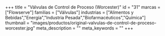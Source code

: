 +++
title = "Válvulas de Control de Proceso (Worcester)"
id = "31"
marcas = ["Flowserve"]
familias = ["Válvulas"]
industrias = ["Alimentos y Bebidas","Energía","Industria Pesada","Biofarmacéuticos","Química"]
thumbnail = "images/productos/original-valvulas-de-control-de-proceso-worcester.jpg"
meta_description = ""
meta_keywords = ""
+++
